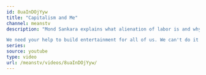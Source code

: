 ```yaml
---
id: 8uaInDOjYyw
title: "Capitalism and Me"
channel: meanstv
description: "Mond Sankara explains what alienation of labor is and why it makes you feel like shit all the time.

We need your help to build entertainment for all of us. We can't do it without you."
series:
source: youtube
type: video
url: /meanstv/videos/8uaInDOjYyw/
---
```

